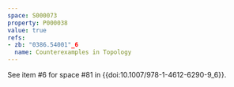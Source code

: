 ```yaml
---
space: S000073
property: P000038
value: true
refs:
- zb: "0386.54001"_6
  name: Counterexamples in Topology
---
```


See item #6 for space #81 in {{doi:10.1007/978-1-4612-6290-9_6}}.
